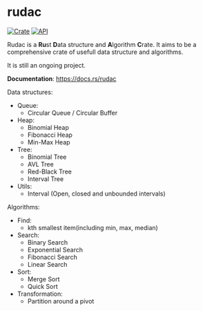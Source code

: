 # rudac
[![Crate](https://img.shields.io/crates/v/rudac.svg)](https://crates.io/crates/rudac)
[![API](https://docs.rs/rudac/badge.svg)](https://docs.rs/rudac)

Rudac is a **Ru**st **D**ata structure and **A**lgorithm **C**rate.
It aims to be a comprehensive crate of usefull data structure and algorithms.

It is still an ongoing project.

**Documentation**: https://docs.rs/rudac

Data structures:
* Queue:
    - Circular Queue / Circular Buffer
* Heap:
    - Binomial Heap
    - Fibonacci Heap
    - Min-Max Heap
* Tree:
    - Binomial Tree
    - AVL Tree
    - Red-Black Tree
    - Interval Tree
* Utils:
    - Interval (Open, closed and unbounded intervals)

Algorithms:
* Find:
    - kth smallest item(including min, max, median)
* Search:
    - Binary Search
    - Exponential Search
    - Fibonacci Search
    - Linear Search
* Sort:
    - Merge Sort
    - Quick Sort
* Transformation:
    - Partition around a pivot
